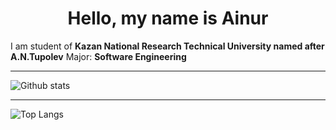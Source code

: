 <div style="text-align:center"> 

# Hello, my name is Ainur

</div>


I am student of __Kazan National Research Technical University named after A.N.Tupolev__
Major: __Software Engineering__

---

![Github stats](https://github-readme-stats.vercel.app/api?username=i-nur23&show_icons=true&hide_border=true)

---

![Top Langs](https://github-readme-stats.vercel.app/api/top-langs/?username=i-nur23&hide_border=true&text_bold=true)
